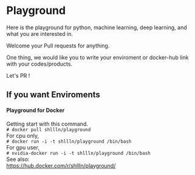 # Playground
Here is the playground for python, machine learning, deep learning, and what you are interested in.  

Welcome your Pull requests for anything.  

One thing, we would like you to write your enviroment or docker-hub link with your codes/products.  

Let's PR !  

## If you want Enviroments
#### Playground for Docker
Getting start with this command.  
`# docker pull shllln/playground`    
For cpu only,  
`# docker run -i -t shllln/playground /bin/bash`  
For gpu user,  
`# nvidia-docker run -i -t shllln/playground /bin/bash`  
See also:  
https://hub.docker.com/r/shllln/playground/  

